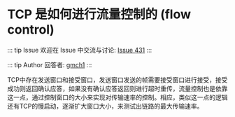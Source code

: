 # TCP 是如何进行流量控制的 (flow control)



::: tip Issue 
 欢迎在 Issue 中交流与讨论: [Issue 431](https://github.com/shfshanyue/Daily-Question/issues/431) 
:::

::: tip Author 
回答者: [gmch1](https://github.com/gmch1) 
:::

TCP中存在发送窗口和接受窗口，发送窗口发送的帧需要接受窗口进行接受，接受成功则返回确认应答，如果没有确认应答返回则进行超时重传，流量控制也是依靠这一点，通过控制窗口的大小来实现对传输速率的控制。相应，类似这一点的逻辑还有TCP的慢启动，逐渐扩大窗口大小，来测试出链路的最大传输速率。